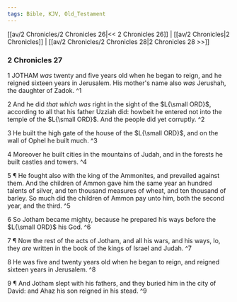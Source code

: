 ```yaml
---
tags: Bible, KJV, Old_Testament
---
```


[[av/2 Chronicles/2 Chronicles 26|<< 2 Chronicles 26]] | [[av/2 Chronicles|2 Chronicles]] | [[av/2 Chronicles/2 Chronicles 28|2 Chronicles 28 >>]]

### 2 Chronicles 27

1 JOTHAM _was_ twenty and five years old when he began to reign, and he reigned sixteen years in Jerusalem. His mother's name also _was_ Jerushah, the daughter of Zadok. ^1

2 And he did _that_ _which_ _was_ right in the sight of the $L{\small ORD}$, according to all that his father Uzziah did: howbeit he entered not into the temple of the $L{\small ORD}$. And the people did yet corruptly. ^2

3 He built the high gate of the house of the $L{\small ORD}$, and on the wall of Ophel he built much. ^3

4 Moreover he built cities in the mountains of Judah, and in the forests he built castles and towers. ^4

5 ¶ He fought also with the king of the Ammonites, and prevailed against them. And the children of Ammon gave him the same year an hundred talents of silver, and ten thousand measures of wheat, and ten thousand of barley. So much did the children of Ammon pay unto him, both the second year, and the third. ^5

6 So Jotham became mighty, because he prepared his ways before the $L{\small ORD}$ his God. ^6

7 ¶ Now the rest of the acts of Jotham, and all his wars, and his ways, lo, they _are_ written in the book of the kings of Israel and Judah. ^7

8 He was five and twenty years old when he began to reign, and reigned sixteen years in Jerusalem. ^8

9 ¶ And Jotham slept with his fathers, and they buried him in the city of David: and Ahaz his son reigned in his stead. ^9
